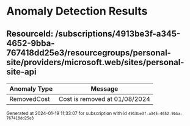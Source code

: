 # Anomaly Detection Results

## ResourceId: /subscriptions/4913be3f-a345-4652-9bba-767418dd25e3/resourcegroups/personal-site/providers/microsoft.web/sites/personal-site-api

| Anomaly Type | Message |
|---|---|
|RemovedCost| Cost is removed at 01/08/2024|


<sup>Generated at 2024-01-19 11:33:07 for subscription with id `4913be3f-a345-4652-9bba-767418dd25e3`</sup>
